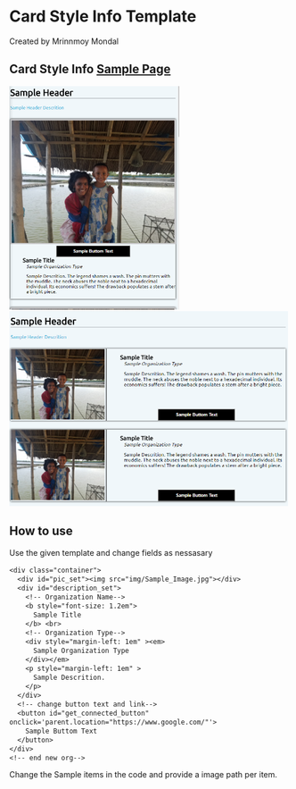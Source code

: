 # Card Style Info Template
Created by Mrinnmoy Mondal 


## Card Style Info [Sample Page](https://mims002.github.io/websiteLayouts/cardStyleInfo/)
<img src="Sample%20Images/mobile.PNG" height="400px"></img>
<img src="Sample%20Images/portrait.PNG" width="500px"></img>

## How to use 
Use the given template and change fields as nessasary  
```<!-- start new org-->
<div class="container">  
  <div id="pic_set"><img src="img/Sample_Image.jpg"></div>  
  <div id="description_set">  
    <!-- Organization Name-->  
    <b style="font-size: 1.2em">
      Sample Title 
    </b> <br>  
    <!-- Organization Type-->
    <div style="margin-left: 1em" ><em>
      Sample Organization Type
    </div></em>
    <p style="margin-left: 1em" >
      Sample Descrition.
    </p>
  </div>
  <!-- change button text and link-->
  <button id="get_connected_button" onclick='parent.location="https://www.google.com/"'>
    Sample Buttom Text
  </button>
</div>
<!-- end new org-->
```  
Change the Sample items in the code and provide a image path per item.






